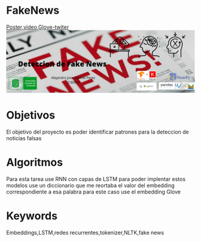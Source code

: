 # FakeNews
<a href="https://drive.google.com/drive/folders/1wMCn47tdkBFOanHzraiXVxkNxLkln05w?usp=sharing">
Poster,video,Glove-twiter</a>
<img src="banner.png" alt="Drawing" style="width:1700px;">
<h1>Objetivos</h1>
<p>El objetivo del proyecto es poder identificar patrones para la deteccion de noticias falsas</p>
<h1>Algoritmos</h1>
<p>Para esta tarea use RNN con capas de LSTM para poder implentar estos modelos use un diccionario que me reortaba el valor del
embedding correspondiente a esa palabra para este caso use el embedding Glove</p>
<h1>Keywords</h1>
<p>Embeddings,LSTM,redes recurrentes,tokenizer,NLTK,fake news</p>
